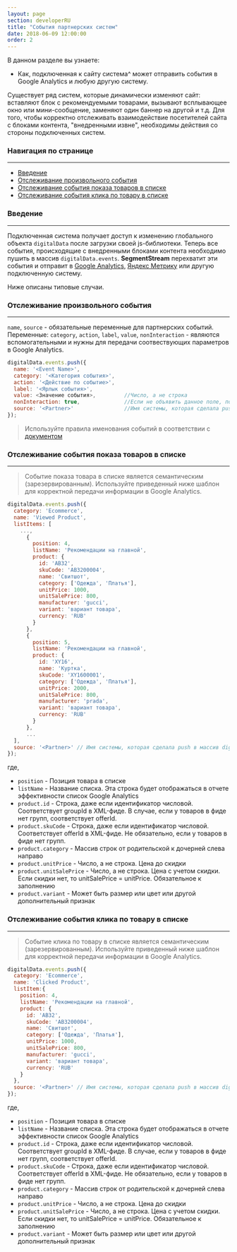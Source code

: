```yaml
---
layout: page
section: developerRU
title: "События партнерских систем"
date: 2018-06-09 12:00:00
order: 2
---
```


В данном разделе вы узнаете:
* Как, подключенная к сайту система^ может отправить события в Google Analytics и любую другую систему.

Существует ряд систем, которые динамически изменяют сайт: вставляют блок с рекомендуемыми товарами, вызывают всплывающее окно или мини-сообщение, заменяют один баннер на другой и т.д.
Для того, чтобы корректно отслеживать взаимодействие посетителей сайта с блоками контента, "внедренными извне", необходимы действия со стороны подключенных систем.

### Навигация по странице
------
<ul class="page-navigation">
  <li><a href="#0">Введение</a></li>
  <li><a href="#1">Отслеживание произвольного события</a></li>
  <li><a href="#2">Отслеживание события показа товаров в списке</a></li>
  <li><a href="#3">Отслеживание события клика по товару в списке</a></li>
</ul>

### <a name="0"></a> Введение
------
Подключенная система получает доступ к изменению глобального объекта `digitalData` после загрузки своей js-библиотеки. Теперь все события, происходящие с внедренными блоками контента необходимо пушить в массив `digitalData.events`. **SegmentStream** перехватит эти события и отправит в [Google Analytics](/ru/integrations/google-analytics), [Яндекс Метрику](/ru/integrations/yandex-metrica) или другую подключенную систему.

Ниже описаны типовые случаи.

### <a name="1"></a> Отслеживание произвольного события
------
`name`, `source` - обязательные переменные для партнерских событий. Переменные: `category`, `action`, `label`, `value`, `nonInteraction` - являются вспомогательными и нужны для передачи соотвествующих параметров в Google Analytics.

```javascript
digitalData.events.push({
  name: '<Event Name>',
  category: '<Категория события>',
  action: '<Действие по событие>',
  label: '<Ярлык события>',
  value: <Значение события>,         //Число, а не строка
  nonInteraction: true,              //Если не объявить данное поле, по умолчанию будет nonInteraction: false
  source: '<Partner>'                //Имя системы, которая сделала push в массив digitalData.events
});
```

> Используйте правила именования событий в соответствии с [документом](/ru/for-developers/naming)


### <a name="2"></a> Отслеживание события показа товаров в списке
------
>Событие показа товара в списке является семантическим (зарезервированным). Используйте приведенный ниже шаблон для корректной передачи информации в Google Analytics.

```javascript
digitalData.events.push({
  category: 'Ecommerce',
  name: 'Viewed Product',
  listItems: [
    ...,
      {
        position: 4,
        listName: 'Рекомендации на главной',
        product: {
          id: 'AB32',
          skuCode: 'AB3200004',
          name: 'Свитшот',
          category: ['Одежда', 'Платья'],
          unitPrice: 1000,
          unitSalePrice: 800,
          manufacturer: 'gucci',
          variant: 'вариант товара',
          currency: 'RUB'
        }
      },
      {
        position: 5,
        listName: 'Рекомендации на главной',
        product: {
          id: 'XY16',
          name: 'Куртка',
          skuCode: 'XY1600001',
          category: ['Одежда', 'Платья'],
          unitPrice: 2000,
          unitSalePrice: 800,
          manufacturer: 'prada',
          variant: 'вариант товара',
          currency: 'RUB'
        }
      },
      ...
  ],
  source: '<Partner>' // Имя системы, которая сделала push в массив digitalData.events
});
```
где,
* `position` - Позиция товара в списке
* `listName` - Название списка. Эта строка будет отображаться в отчете эффективности список Google Analytics
* `product.id` - Строка, даже если идентификатор числовой. Соответствует groupId в XML-фиде. В случае, если у товаров в фиде нет групп, соответствует offerId.
* `product.skuCode` - Строка, даже если идентификатор числовой. Соответствует offerId в XML-фиде. Не обязательно, если у товаров в фиде нет групп.
* `product.category` - Массив строк от родительской к дочерней слева направо
* `product.unitPrice` - Число, а не строка. Цена до скидки
* `product.unitSalePrice` - Число, а не строка. Цена с учетом скидки. Если скидки нет, то unitSalePrice = unitPrice. Обязательное к заполнению
* `product.variant` - Может быть размер или цвет или другой дополнительный признак

### <a name="3"></a> Отслеживание события клика по товару в списке
------
>Событие клика по товару в списке является семантическим (зарезервированным). Используйте приведенный ниже шаблон для корректной передачи информации в Google Analytics.

```javascript
digitalData.events.push({
  category: 'Ecommerce',
  name: 'Clicked Product',
  listItem:{
    position: 4,
    listName: 'Рекомендации на главной',
    product: {
      id: 'AB32',
      skuCode: 'AB3200004',
      name: 'Свитшот',
      category: ['Одежда', 'Платья'],
      unitPrice: 1000,
      unitSalePrice: 800,
      manufacturer: 'gucci',
      variant: 'вариант товара',
      currency: 'RUB'
    }
  },
  source: '<Partner>' // Имя системы, которая сделала push в массив digitalData.events
});
```
где,
* `position` - Позиция товара в списке
* `listName` - Название списка. Эта строка будет отображаться в отчете эффективности список Google Analytics
* `product.id` - Строка, даже если идентификатор числовой. Соответствует groupId в XML-фиде. В случае, если у товаров в фиде нет групп, соответствует offerId.
* `product.skuCode` - Строка, даже если идентификатор числовой. Соответствует offerId в XML-фиде. Не обязательно, если у товаров в фиде нет групп.
* `product.category` - Массив строк от родительской к дочерней слева направо
* `product.unitPrice` - Число, а не строка. Цена до скидки
* `product.unitSalePrice` - Число, а не строка. Цена с учетом скидки. Если скидки нет, то unitSalePrice = unitPrice. Обязательное к заполнению
* `product.variant` - Может быть размер или цвет или другой дополнительный признак
